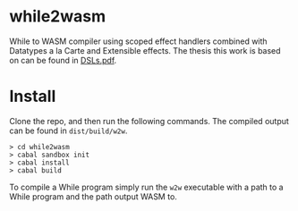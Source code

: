 # while2wasm
While to WASM compiler using scoped effect handlers combined with Datatypes a la Carte and Extensible effects. The thesis this work is based on can be found in [DSLs.pdf](https://github.com/BakerSmithA/while2wasm/blob/master/doc/DSLs.pdf).

# Install

Clone the repo, and then run the following commands. The compiled output can be found in `dist/build/w2w`.

```
> cd while2wasm
> cabal sandbox init
> cabal install
> cabal build
```

To compile a While program simply run the `w2w` executable with a path to a While program and the path output WASM to. 
